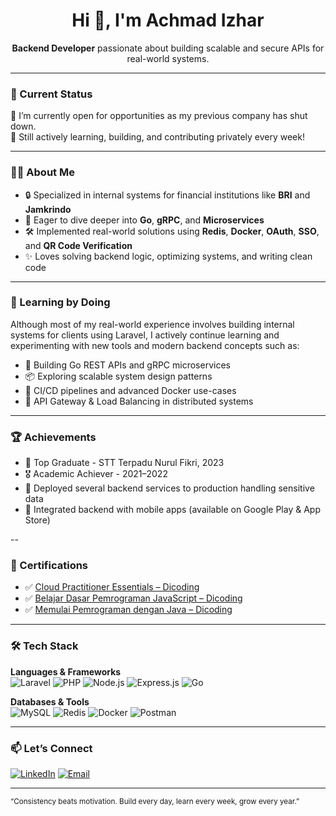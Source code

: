 <h1 align="center">Hi 👋, I'm Achmad Izhar</h1>
<p align="center">
  <strong>Backend Developer</strong> passionate about building scalable and secure APIs for real-world systems.
</p>

---

### 💼 Current Status

🚨 I’m currently open for opportunities as my previous company has shut down.  
💪 Still actively learning, building, and contributing privately every week!

---

### 👨‍💻 About Me

- 🔒 Specialized in internal systems for financial institutions like **BRI** and **Jamkrindo**
- 🚀 Eager to dive deeper into **Go**, **gRPC**, and **Microservices**
- 🛠️ Implemented real-world solutions using **Redis**, **Docker**, **OAuth**, **SSO**, and **QR Code Verification**
- ✨ Loves solving backend logic, optimizing systems, and writing clean code
---

### 🧪 Learning by Doing

Although most of my real-world experience involves building internal systems for clients using Laravel, I actively continue learning and experimenting with new tools and modern backend concepts such as:

- 🐹 Building Go REST APIs and gRPC microservices
- 📦 Exploring scalable system design patterns
- 🔁 CI/CD pipelines and advanced Docker use-cases
- 📡 API Gateway & Load Balancing in distributed systems

---

### 🏆 Achievements

- 🥇 Top Graduate - STT Terpadu Nurul Fikri, 2023
- 🎖️ Academic Achiever - 2021–2022
- 🧾 Deployed several backend services to production handling sensitive data
- 🚀 Integrated backend with mobile apps (available on Google Play & App Store)

--

### 📜 Certifications

- ✅ [Cloud Practitioner Essentials – Dicoding](https://www.dicoding.com/certificates/72ZDERK7LPYW)
- ✅ [Belajar Dasar Pemrograman JavaScript – Dicoding](https://www.dicoding.com/certificates/NVP79L9MWZR0)
- ✅ [Memulai Pemrograman dengan Java – Dicoding](https://www.dicoding.com/certificates/0LZ03MR9RZ65)

---

### 🛠️ Tech Stack

**Languages & Frameworks**  
![Laravel](https://img.shields.io/badge/-Laravel-F55247?logo=laravel&logoColor=white&style=flat-square)
![PHP](https://img.shields.io/badge/-PHP-777BB4?logo=php&logoColor=white&style=flat-square)
![Node.js](https://img.shields.io/badge/-Node.js-339933?logo=node.js&logoColor=white&style=flat-square)
![Express.js](https://img.shields.io/badge/-Express.js-000000?logo=express&logoColor=white&style=flat-square)
![Go](https://img.shields.io/badge/-Go-00ADD8?logo=go&logoColor=white&style=flat-square)

**Databases & Tools**  
![MySQL](https://img.shields.io/badge/-MySQL-4479A1?logo=mysql&logoColor=white&style=flat-square)
![Redis](https://img.shields.io/badge/-Redis-DC382D?logo=redis&logoColor=white&style=flat-square)
![Docker](https://img.shields.io/badge/-Docker-2496ED?logo=docker&logoColor=white&style=flat-square)
![Postman](https://img.shields.io/badge/-Postman-FF6C37?logo=postman&logoColor=white&style=flat-square)

---

### 📫 Let’s Connect

[![LinkedIn](https://img.shields.io/badge/-LinkedIn-blue?logo=linkedin&style=flat-square)](https://linkedin.com/in/achmadizhar)
[![Email](https://img.shields.io/badge/-Email-D14836?logo=gmail&logoColor=white&style=flat-square)](mailto:emailgt31@gmail.com)

---

<sup>“Consistency beats motivation. Build every day, learn every week, grow every year.”</sup>
